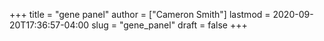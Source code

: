 +++
title = "gene panel"
author = ["Cameron Smith"]
lastmod = 2020-09-20T17:36:57-04:00
slug = "gene_panel"
draft = false
+++
